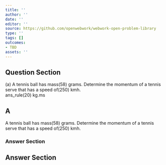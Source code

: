 ```yaml
---
title: ''
author: ''
date: ''
editor: ''
source: https://github.com/openwebwork/webwork-open-problem-library
type: ''
tags: []
outcomes:
- TBD
assets: ''
---
```


## Question Section 

 
  
(a) A tennis ball has mass(58) grams. Determine the momentum of a tennis serve that has a speed of(250) kmh.  
 ans_rule(20) kg.ms
## A
A tennis ball has mass(58) grams. Determine the momentum of a tennis serve that has a speed of(250) kmh.  
### Answer Section


## Answer Section

